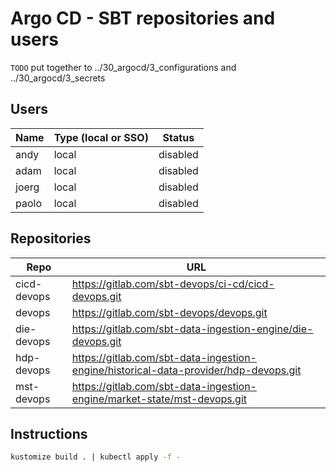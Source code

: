 
# Argo CD - SBT repositories and users

`TODO` put together to ../30_argocd/3_configurations and ../30_argocd/3_secrets

## Users

| Name  | Type (local or SSO) | Status   |
|-------|---------------------|----------|
| andy  | local               | disabled |
| adam  | local               | disabled |
| joerg | local               | disabled |
| paolo | local               | disabled |

## Repositories

| Repo        | URL                                                                                  |
|-------------|--------------------------------------------------------------------------------------|
| cicd-devops | https://gitlab.com/sbt-devops/ci-cd/cicd-devops.git                                  |
| devops      | https://gitlab.com/sbt-devops/devops.git                                             |
| die-devops  | https://gitlab.com/sbt-data-ingestion-engine/die-devops.git                          |
| hdp-devops  | https://gitlab.com/sbt-data-ingestion-engine/historical-data-provider/hdp-devops.git |
| mst-devops  | https://gitlab.com/sbt-data-ingestion-engine/market-state/mst-devops.git             |

## Instructions

```bash
kustomize build . | kubectl apply -f -
```
